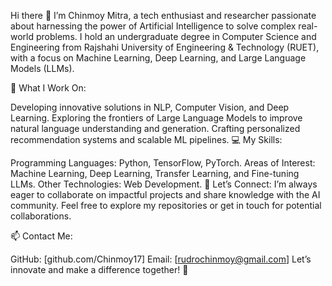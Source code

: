 Hi there 👋
I’m Chinmoy Mitra, a tech enthusiast and researcher passionate about harnessing the power of Artificial Intelligence to solve complex real-world problems. I hold an undergraduate degree in Computer Science and Engineering from Rajshahi University of Engineering & Technology (RUET), with a focus on Machine Learning, Deep Learning, and Large Language Models (LLMs).

🌟 What I Work On:

Developing innovative solutions in NLP, Computer Vision, and Deep Learning.
Exploring the frontiers of Large Language Models to improve natural language understanding and generation.
Crafting personalized recommendation systems and scalable ML pipelines.
💻 My Skills:

Programming Languages: Python, TensorFlow, PyTorch.
Areas of Interest: Machine Learning, Deep Learning, Transfer Learning, and Fine-tuning LLMs.
Other Technologies: Web Development.
🤝 Let’s Connect:
I’m always eager to collaborate on impactful projects and share knowledge with the AI community. Feel free to explore my repositories or get in touch for potential collaborations.

📫 Contact Me:

GitHub: [github.com/Chinmoy17]
Email: [rudrochinmoy@gmail.com]
Let’s innovate and make a difference together! 🚀
